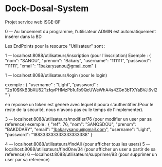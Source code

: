 # Dock-Dosal-System
 Projet service web ISGE-BF


 0 -- Au lancement du programme, l'utilisateur ADMIN est automatiquement insérer dans la BD
 
 Les EndPoints pour la resource "Utilisateur" sont :

 1 -- localhost:8088/utilisateurs/inscription (pour l'inscription)
      Exemple :         {
              	"nom": "SANOU",
              	"prenom": "Bakary",
              	"username": "111111",
              	"password": "11111",
              	"email": "1bakarysanou@gmail.com"
              }

 1 -- localhost:8088/utilisateurs/login (pour le login)

exemple : 
       {
       	"username" : "Light",
       	"password" : "$2a$10$KkB3bXU52TzfqvPHMzPb1u1b9QcUWeWhA4s4ZGn3bTXYaBVJ.6vI2"
       }

en reponse un token est généré avec lequel il poura s'authentifier.(Pour le reste de la sécurité, nous n'avons pas eu le temps de l'implementer). 

3 -- localhost:8088/utilisateurs/modifier/76 (pour modifier un user par sa reference)
exemple : 
       {
       	  "ref": 76,
       		"nom": "SANQSDOU",
       		"prenom": "BAKDDARY",
       		"email": "1bakarysanou@gmail.com",
       		"username": "Light",
       		"password": "188333333333333333388"
       }

  4 -- localhost:8088/utilisateurs/findAll (pour afficher tous les users)
  5 -- localhost:8088/utilisateurs/findOne/34 (pour afficher un user a partir de sa reference)
  6 --localhost:8088/utilisateurs/supprimer/93 (pour supprimer un user par sa reference)



  
